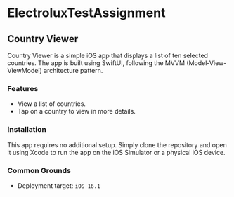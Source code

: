 # ElectroluxTestAssignment

## Country Viewer
 Country Viewer is a simple iOS app that displays a list of ten selected countries. 
 The app is built using SwiftUI, following the MVVM (Model-View-ViewModel) architecture pattern.

### Features

- View a list of countries.
- Tap on a country to view in more details.

### Installation

This app requires no additional setup. Simply clone the repository and open it using Xcode to run the app on the iOS Simulator or a physical iOS device.

### Common Grounds
- Deployment target: `iOS 16.1`
